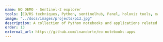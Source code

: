 ```yaml
---
name: EO DEMO - Sentinel-2 explorer
tools: [EO/RS techniques, Python, sentinelhub, Panel, holoviz tools, xarray]
image: "../docs/images/projects/p13.jpg"
description: A collection of Python notebooks and applications related to Earth Observation (EO) sector.
order: 13
external_url: https://github.com/ivandorte/eo-notebooks-apps
---
```

